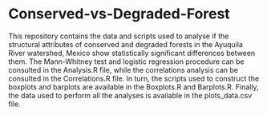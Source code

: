 # Conserved-vs-Degraded-Forest
This repository contains the data and scripts used to analyse if the structural attributes of conserved and degraded forests in the Ayuquila River watershed, Mexico show statistically significant differences between them. The Mann-Whitney test and logistic regression procedure can be consulted in the Analysis.R file, while the correlations analysis can be consulted in the Correlations.R file. In turn, the scripts used to construct the boxplots and barplots are available in the Boxplots.R and Barplots.R. Finally, the data used to perform all the analyses is available in the plots_data.csv file.
